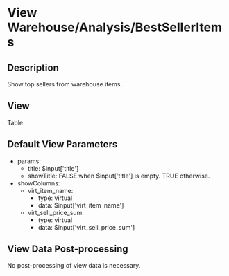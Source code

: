 # View Warehouse/Analysis/BestSellerItems

## Description

Show top sellers from warehouse items.

## View

Table

## Default View Parameters

* params:
  * title: $input['title']
  * showTitle: FALSE when $input['title'] is empty. TRUE otherwise.
* showColumns:
  * virt_item_name:
    * type: virtual
    * data: $input['virt_item_name']
  * virt_sell_price_sum:
    * type: virtual
    * data: $input['virt_sell_price_sum']

## View Data Post-processing

No post-processing of view data is necessary.
